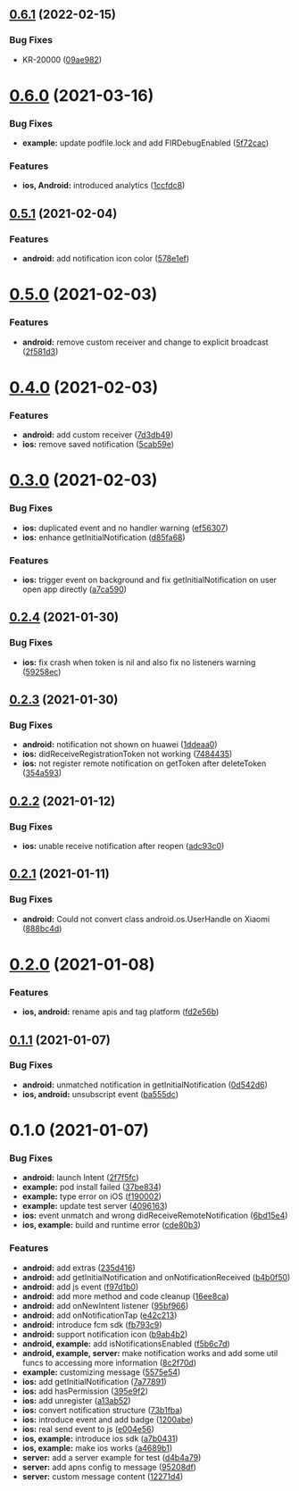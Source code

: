 ## [0.6.1](https://github.com/leyserkids/react-native-fcm-notification/compare/v0.6.0...v0.6.1) (2022-02-15)


### Bug Fixes

* KR-20000 ([09ae982](https://github.com/leyserkids/react-native-fcm-notification/commit/09ae982759f3ac5d2e2535b4c5cd75f47c60c48b))

# [0.6.0](https://github.com/leyserkids/react-native-fcm-notification/compare/v0.5.1...v0.6.0) (2021-03-16)


### Bug Fixes

* **example:** update podfile.lock and add FIRDebugEnabled ([5f72cac](https://github.com/leyserkids/react-native-fcm-notification/commit/5f72cacd17cba438326aa941433ce7c6ff777f74))


### Features

* **ios, Android:** introduced analytics ([1ccfdc8](https://github.com/leyserkids/react-native-fcm-notification/commit/1ccfdc8c84237d46fc53a863df2e0b3e45d54ba0))

## [0.5.1](https://github.com/leyserkids/react-native-fcm-notification/compare/v0.5.0...v0.5.1) (2021-02-04)


### Features

* **android:** add notification icon color ([578e1ef](https://github.com/leyserkids/react-native-fcm-notification/commit/578e1ef5312bbd470d71fe518a66a8b16d0d9639))

# [0.5.0](https://github.com/leyserkids/react-native-fcm-notification/compare/v0.4.0...v0.5.0) (2021-02-03)


### Features

* **android:** remove custom receiver and change to explicit broadcast ([2f581d3](https://github.com/leyserkids/react-native-fcm-notification/commit/2f581d3d62a59f7db62190f74252e9c494f7db40))

# [0.4.0](https://github.com/leyserkids/react-native-fcm-notification/compare/v0.3.0...v0.4.0) (2021-02-03)


### Features

* **android:** add custom receiver ([7d3db49](https://github.com/leyserkids/react-native-fcm-notification/commit/7d3db496529674ccf69e1493b040cb1a3ad38602))
* **ios:** remove saved notification ([5cab59e](https://github.com/leyserkids/react-native-fcm-notification/commit/5cab59e4b099c06a6b8d510eb854aa350bfd1334))

# [0.3.0](https://github.com/leyserkids/react-native-fcm-notification/compare/v0.2.4...v0.3.0) (2021-02-03)


### Bug Fixes

* **ios:** duplicated event and no handler warning ([ef56307](https://github.com/leyserkids/react-native-fcm-notification/commit/ef56307a0731973bbfe86fbd68a69be33b0a690c))
* **ios:** enhance getInitialNotification ([d85fa68](https://github.com/leyserkids/react-native-fcm-notification/commit/d85fa683f9d8d14d87d0b1647b33ab9c8f5b45cf))


### Features

* **ios:** trigger event on background and fix getInitialNotification on user open app directly ([a7ca590](https://github.com/leyserkids/react-native-fcm-notification/commit/a7ca5907181709e49372e9a933e002af25618fda))

## [0.2.4](https://github.com/leyserkids/react-native-fcm-notification/compare/v0.2.3...v0.2.4) (2021-01-30)


### Bug Fixes

* **ios:** fix crash when token is nil and also fix no listeners warning ([59258ec](https://github.com/leyserkids/react-native-fcm-notification/commit/59258ecfed15a92bae28c39ee432a01967a3c7cb))

## [0.2.3](https://github.com/leyserkids/react-native-fcm-notification/compare/v0.2.2...v0.2.3) (2021-01-30)


### Bug Fixes

* **android:** notification not shown on huawei ([1ddeaa0](https://github.com/leyserkids/react-native-fcm-notification/commit/1ddeaa0e0cb7f2ad18a5f3a46809eec470e6a90c))
* **ios:** didReceiveRegistrationToken not working ([7484435](https://github.com/leyserkids/react-native-fcm-notification/commit/7484435de4bc431f623c2ef05d02fabd69c37f7f))
* **ios:** not register remote notification on getToken after deleteToken ([354a593](https://github.com/leyserkids/react-native-fcm-notification/commit/354a593a419fae6a0c70281ba19c7d8c73e1bd0d))

## [0.2.2](https://github.com/leyserkids/react-native-fcm-notification/compare/v0.2.1...v0.2.2) (2021-01-12)


### Bug Fixes

* **ios:** unable receive notification after reopen ([adc93c0](https://github.com/leyserkids/react-native-fcm-notification/commit/adc93c0ecf5c4fd15a43e7d6f0cd14383bb924c5))

## [0.2.1](https://github.com/leyserkids/react-native-fcm-notification/compare/v0.2.0...v0.2.1) (2021-01-11)


### Bug Fixes

* **android:** Could not convert class android.os.UserHandle on Xiaomi ([888bc4d](https://github.com/leyserkids/react-native-fcm-notification/commit/888bc4de6fa6a6f5fd37fff7b92d9394edea3e7d))

# [0.2.0](https://github.com/leyserkids/react-native-fcm-notification/compare/v0.1.1...v0.2.0) (2021-01-08)


### Features

* **ios, android:** rename apis and tag platform ([fd2e56b](https://github.com/leyserkids/react-native-fcm-notification/commit/fd2e56bbb09d2fd835305306a45815b55308a72d))

## [0.1.1](https://github.com/leyserkids/react-native-fcm-notification/compare/v0.1.0...v0.1.1) (2021-01-07)


### Bug Fixes

* **android:** unmatched notification in getInitialNotification ([0d542d6](https://github.com/leyserkids/react-native-fcm-notification/commit/0d542d62c989dbc7a7c089f9b51bc8d935bb94cf))
* **ios, android:** unsubscript event ([ba555dc](https://github.com/leyserkids/react-native-fcm-notification/commit/ba555dca7da75adace41cfde2b74d0baa93a2bbf))

# 0.1.0 (2021-01-07)


### Bug Fixes

* **android:** launch Intent ([2f7f5fc](https://github.com/leyserkids/react-native-fcm-notification/commit/2f7f5fcc30ee300ecec77d2f21c28cfa025569fb))
* **example:** pod install failed ([37be834](https://github.com/leyserkids/react-native-fcm-notification/commit/37be834dd01ec64d3ee89f275681d796d04d6271))
* **example:** type error on iOS ([f190002](https://github.com/leyserkids/react-native-fcm-notification/commit/f190002088810b519803d84a622505bd561d05cd))
* **example:** update test server ([4096163](https://github.com/leyserkids/react-native-fcm-notification/commit/4096163f1a20d289bd1a1df93e2b78aa9d92241a))
* **ios:** event unmatch and wrong didReceiveRemoteNotification ([6bd15e4](https://github.com/leyserkids/react-native-fcm-notification/commit/6bd15e4c3f6524af0433ff97fb2fa9a7d734db9f))
* **ios, example:** build and runtime error ([cde80b3](https://github.com/leyserkids/react-native-fcm-notification/commit/cde80b33e0eb6ea92ca8437d097094942de1a652))


### Features

* **android:** add extras ([235d416](https://github.com/leyserkids/react-native-fcm-notification/commit/235d416ddde09cfb66a0cf1a7f8e54f8638494b4))
* **android:** add getInitialNotification and onNotificationReceived ([b4b0f50](https://github.com/leyserkids/react-native-fcm-notification/commit/b4b0f50a339747515dc4905eb93ac459cf5bf3be))
* **android:** add js event ([f97d1b0](https://github.com/leyserkids/react-native-fcm-notification/commit/f97d1b05e1ed9a22bb8ce7d0b8313b82e2d33e28))
* **android:** add more method and code cleanup ([16ee8ca](https://github.com/leyserkids/react-native-fcm-notification/commit/16ee8caf8cfee2336caec202ae9b0de4c0af9314))
* **android:** add onNewIntent listener ([95bf966](https://github.com/leyserkids/react-native-fcm-notification/commit/95bf96689775897b202235ba4a07eef3b0eff601))
* **android:** add onNotificationTap ([e42c213](https://github.com/leyserkids/react-native-fcm-notification/commit/e42c213facdffcfabb213cea9daea3b155368c93))
* **android:** introduce fcm sdk ([fb793c9](https://github.com/leyserkids/react-native-fcm-notification/commit/fb793c9d40f38e3bd7e33c178cf3f789f321e037))
* **android:** support notification icon ([b9ab4b2](https://github.com/leyserkids/react-native-fcm-notification/commit/b9ab4b2307a63c214f89dbcd4852f0bb42ddaf35))
* **android, example:** add isNotificationsEnabled ([f5b6c7d](https://github.com/leyserkids/react-native-fcm-notification/commit/f5b6c7d812f60988d684b8dec246e878d1cf0314))
* **android, example, server:** make notification works and add some util funcs to accessing more information ([8c2f70d](https://github.com/leyserkids/react-native-fcm-notification/commit/8c2f70d03be2034f4e8b0163b309ed6038f68967))
* **example:** customizing message ([5575e54](https://github.com/leyserkids/react-native-fcm-notification/commit/5575e54091bf9e48c18b5e01d09807034719a183))
* **ios:** add getInitialNotification ([7a77891](https://github.com/leyserkids/react-native-fcm-notification/commit/7a77891bf699bdc8a3ade4d1914e69bcf8d95e57))
* **ios:** add hasPermission ([395e9f2](https://github.com/leyserkids/react-native-fcm-notification/commit/395e9f2f470ec3660a031b296164bb29b1bc23bb))
* **ios:** add unregister ([a13ab52](https://github.com/leyserkids/react-native-fcm-notification/commit/a13ab52c5bebc15d21683ac586ae05ce624215ae))
* **ios:** convert notification structure ([73b1fba](https://github.com/leyserkids/react-native-fcm-notification/commit/73b1fbabe57186af96f82fcabd7ab74ee11b7c87))
* **ios:** introduce event and add badge ([1200abe](https://github.com/leyserkids/react-native-fcm-notification/commit/1200abe5e18c7042511d005e7f1dbf751d98bdf9))
* **ios:** real send event to js ([e004e56](https://github.com/leyserkids/react-native-fcm-notification/commit/e004e56619cdc0ebbfa057369e34cd7c1dbd949f))
* **ios, example:** introduce ios sdk ([a7b0431](https://github.com/leyserkids/react-native-fcm-notification/commit/a7b043129ad65c8c6816637ef34a3ec09e0d3965))
* **ios, example:** make ios works ([a4689b1](https://github.com/leyserkids/react-native-fcm-notification/commit/a4689b14d92b0d4626d2d9ce0886e1242b88c579))
* **server:** add a server example for test ([d4b4a79](https://github.com/leyserkids/react-native-fcm-notification/commit/d4b4a798f678bb3eb2aa9f0504f9729314eb1ffa))
* **server:** add apns config to message ([95208df](https://github.com/leyserkids/react-native-fcm-notification/commit/95208dfb97ad32595c45a8c3fcc6f1105c8e8c6c))
* **server:** custom message content ([12271d4](https://github.com/leyserkids/react-native-fcm-notification/commit/12271d410127cd16bc5e5f3756ead98284949af3))

